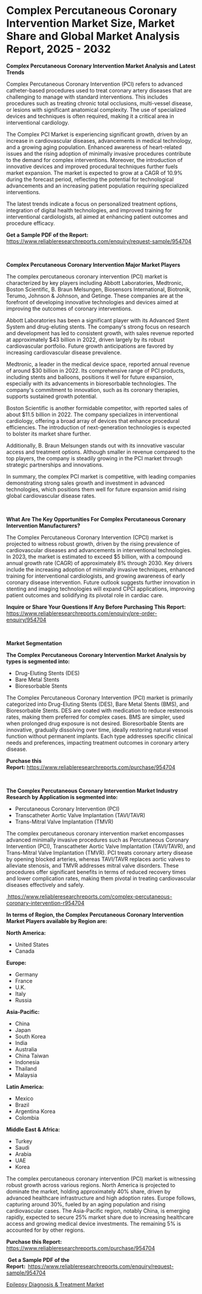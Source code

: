 <p><h1>Complex Percutaneous Coronary Intervention Market Size, Market Share and Global Market Analysis Report, 2025 - 2032</h1></p><p><strong>Complex Percutaneous Coronary Intervention Market Analysis and Latest Trends</strong></p>
<p><p>Complex Percutaneous Coronary Intervention (PCI) refers to advanced catheter-based procedures used to treat coronary artery diseases that are challenging to manage with standard interventions. This includes procedures such as treating chronic total occlusions, multi-vessel disease, or lesions with significant anatomical complexity. The use of specialized devices and techniques is often required, making it a critical area in interventional cardiology.</p><p>The Complex PCI Market is experiencing significant growth, driven by an increase in cardiovascular diseases, advancements in medical technology, and a growing aging population. Enhanced awareness of heart-related issues and the rising adoption of minimally invasive procedures contribute to the demand for complex interventions. Moreover, the introduction of innovative devices and improved procedural techniques further fuels market expansion. The market is expected to grow at a CAGR of 10.9% during the forecast period, reflecting the potential for technological advancements and an increasing patient population requiring specialized interventions. </p><p>The latest trends indicate a focus on personalized treatment options, integration of digital health technologies, and improved training for interventional cardiologists, all aimed at enhancing patient outcomes and procedure efficacy.</p></p>
<p><strong>Get a Sample PDF of the Report:&nbsp;</strong> <a href="https://www.reliableresearchreports.com/enquiry/request-sample/954704?utm_campaign=2745&utm_medium=2&utm_source=Github&utm_content=ia&utm_term=07032025&utm_id=complex-percutaneous-coronary-intervention">https://www.reliableresearchreports.com/enquiry/request-sample/954704</a></p>
<p>&nbsp;</p>
<p><strong>Complex Percutaneous Coronary Intervention Major Market Players</strong></p>
<p><p>The complex percutaneous coronary intervention (PCI) market is characterized by key players including Abbott Laboratories, Medtronic, Boston Scientific, B. Braun Melsungen, Biosensors International, Biotronik, Terumo, Johnson & Johnson, and Getinge. These companies are at the forefront of developing innovative technologies and devices aimed at improving the outcomes of coronary interventions.</p><p>Abbott Laboratories has been a significant player with its Advanced Stent System and drug-eluting stents. The company's strong focus on research and development has led to consistent growth, with sales revenue reported at approximately $43 billion in 2022, driven largely by its robust cardiovascular portfolio. Future growth anticipations are favored by increasing cardiovascular disease prevalence.</p><p>Medtronic, a leader in the medical device space, reported annual revenue of around $30 billion in 2022. Its comprehensive range of PCI products, including stents and balloons, positions it well for future expansion, especially with its advancements in bioresorbable technologies. The company's commitment to innovation, such as its coronary therapies, supports sustained growth potential.</p><p>Boston Scientific is another formidable competitor, with reported sales of about $11.5 billion in 2022. The company specializes in interventional cardiology, offering a broad array of devices that enhance procedural efficiencies. The introduction of next-generation technologies is expected to bolster its market share further.</p><p>Additionally, B. Braun Melsungen stands out with its innovative vascular access and treatment options. Although smaller in revenue compared to the top players, the company is steadily growing in the PCI market through strategic partnerships and innovations.</p><p>In summary, the complex PCI market is competitive, with leading companies demonstrating strong sales growth and investment in advanced technologies, which positions them well for future expansion amid rising global cardiovascular disease rates.</p></p>
<p>&nbsp;</p>
<p><strong>What Are The Key Opportunities For Complex Percutaneous Coronary Intervention Manufacturers?</strong></p>
<p><p>The Complex Percutaneous Coronary Intervention (CPCI) market is projected to witness robust growth, driven by the rising prevalence of cardiovascular diseases and advancements in interventional technologies. In 2023, the market is estimated to exceed $5 billion, with a compound annual growth rate (CAGR) of approximately 8% through 2030. Key drivers include the increasing adoption of minimally invasive techniques, enhanced training for interventional cardiologists, and growing awareness of early coronary disease intervention. Future outlook suggests further innovation in stenting and imaging technologies will expand CPCI applications, improving patient outcomes and solidifying its pivotal role in cardiac care.</p></p>
<p><strong>Inquire or Share Your Questions If Any Before Purchasing This Report:</strong> <a href="https://www.reliableresearchreports.com/enquiry/pre-order-enquiry/954704?utm_campaign=2745&utm_medium=2&utm_source=Github&utm_content=ia&utm_term=07032025&utm_id=complex-percutaneous-coronary-intervention">https://www.reliableresearchreports.com/enquiry/pre-order-enquiry/954704</a></p>
<p>&nbsp;</p>
<p><strong>Market Segmentation</strong></p>
<p><strong>The Complex Percutaneous Coronary Intervention Market Analysis by types is segmented into:</strong></p>
<p><ul><li>Drug-Eluting Stents (DES)</li><li>Bare Metal Stents</li><li>Bioresorbable Stents</li></ul></p>
<p><p>The Complex Percutaneous Coronary Intervention (PCI) market is primarily categorized into Drug-Eluting Stents (DES), Bare Metal Stents (BMS), and Bioresorbable Stents. DES are coated with medication to reduce restenosis rates, making them preferred for complex cases. BMS are simpler, used when prolonged drug exposure is not desired. Bioresorbable Stents are innovative, gradually dissolving over time, ideally restoring natural vessel function without permanent implants. Each type addresses specific clinical needs and preferences, impacting treatment outcomes in coronary artery disease.</p></p>
<p><strong>Purchase this Report:&nbsp;</strong><a href="https://www.reliableresearchreports.com/purchase/954704?utm_campaign=2745&utm_medium=2&utm_source=Github&utm_content=ia&utm_term=07032025&utm_id=complex-percutaneous-coronary-intervention">https://www.reliableresearchreports.com/purchase/954704</a></p>
<p>&nbsp;</p>
<p><strong>The Complex Percutaneous Coronary Intervention Market Industry Research by Application is segmented into:</strong></p>
<p><ul><li>Percutaneous Coronary Intervention (PCI)</li><li>Transcatheter Aortic Valve Implantation (TAVI/TAVR)</li><li>Trans-Mitral Valve Implantation (TMVR)</li></ul></p>
<p><p>The complex percutaneous coronary intervention market encompasses advanced minimally invasive procedures such as Percutaneous Coronary Intervention (PCI), Transcatheter Aortic Valve Implantation (TAVI/TAVR), and Trans-Mitral Valve Implantation (TMVR). PCI treats coronary artery disease by opening blocked arteries, whereas TAVI/TAVR replaces aortic valves to alleviate stenosis, and TMVR addresses mitral valve disorders. These procedures offer significant benefits in terms of reduced recovery times and lower complication rates, making them pivotal in treating cardiovascular diseases effectively and safely.</p></p>
<p><a href="https://www.reliableresearchreports.com/complex-percutaneous-coronary-intervention-r954704?utm_campaign=2745&utm_medium=2&utm_source=Github&utm_content=ia&utm_term=07032025&utm_id=complex-percutaneous-coronary-intervention">&nbsp;https://www.reliableresearchreports.com/complex-percutaneous-coronary-intervention-r954704</a></p>
<p><strong>In terms of Region, the Complex Percutaneous Coronary Intervention Market Players available by Region are:</strong></p>
<p>
    <p> <strong> North America: </strong>
        <ul>
            <li>United States</li>
            <li>Canada</li>
        </ul>
        </p> 
    <p> <strong> Europe: </strong>
        <ul>
            <li>Germany</li>
            <li>France</li>
            <li>U.K.</li>
            <li>Italy</li>
            <li>Russia</li>
        </ul>
        </p> 
    <p> <strong> Asia-Pacific: </strong>
        <ul>
            <li>China</li>
            <li>Japan</li>
            <li>South Korea</li>
            <li>India</li>
            <li>Australia</li>
            <li>China Taiwan</li>
            <li>Indonesia</li>
            <li>Thailand</li>
            <li>Malaysia</li>
        </ul>
        </p> 
    <p> <strong> Latin America: </strong>
        <ul>
            <li>Mexico</li>
            <li>Brazil</li>
            <li>Argentina Korea</li>
            <li>Colombia</li>
        </ul>
        </p> 
    <p> <strong> Middle East & Africa: </strong>
        <ul>
            <li>Turkey</li>
            <li>Saudi</li>
            <li>Arabia</li>
            <li>UAE</li>
            <li>Korea</li>
        </ul>
    </p>
    </p>
<p><p>The complex percutaneous coronary intervention (PCI) market is witnessing robust growth across various regions. North America is projected to dominate the market, holding approximately 40% share, driven by advanced healthcare infrastructure and high adoption rates. Europe follows, capturing around 30%, fueled by an aging population and rising cardiovascular cases. The Asia-Pacific region, notably China, is emerging rapidly, expected to secure 25% market share due to increasing healthcare access and growing medical device investments. The remaining 5% is accounted for by other regions.</p></p>
<p><strong>Purchase this Report: </strong><a href="https://www.reliableresearchreports.com/purchase/954704?utm_campaign=2745&utm_medium=2&utm_source=Github&utm_content=ia&utm_term=07032025&utm_id=complex-percutaneous-coronary-intervention">https://www.reliableresearchreports.com/purchase/954704</a></p>
<p>&nbsp;<strong>Get a Sample PDF of the Report:&nbsp;&nbsp;</strong><a href="https://www.reliableresearchreports.com/enquiry/request-sample/954704?utm_campaign=2745&utm_medium=2&utm_source=Github&utm_content=ia&utm_term=07032025&utm_id=complex-percutaneous-coronary-intervention">https://www.reliableresearchreports.com/enquiry/request-sample/954704</a></p>
<p><strong></strong></p>
<p><p><a href="https://github.com/tashiafun920/Market-Research-Report-List-1/blob/main/epilepsy-diagnosis-treatment-market.md?utm_campaign=2745&utm_medium=2&utm_source=Github&utm_content=ia&utm_term=07032025&utm_id=complex-percutaneous-coronary-intervention">Epilepsy Diagnosis & Treatment Market</a></p></p>
